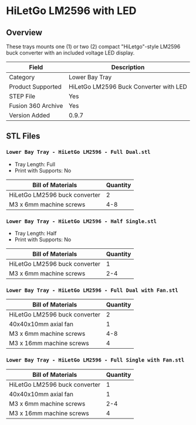 # HiLetGo LM2596 with LED

## Overview

These trays mounts one (1) or two (2) compact "HiLetgo"-style LM2596 buck converter with an included voltage LED display.

| Field                 | Description               |
|-----------------------|---------------------------|
| Category              | Lower Bay Tray            |
| Product Supported     | HiLetGo LM2596 Buck Converter with LED   |
| STEP File             | Yes                       |
| Fusion 360 Archive    | Yes                       |
| Version Added         | 0.9.7                     |

## STL Files

### `Lower Bay Tray - HiLetGo LM2596 - Full Dual.stl`

- Tray Length: Full
- Print with Supports: No

| Bill of Materials           | Quantity |
|-----------------------------|----------|
| HiLetGo LM2596 buck converter  | 2        |
| M3 x 6mm machine screws     | 4-8      |

### `Lower Bay Tray - HiLetGo LM2596 - Half Single.stl`

- Tray Length: Half
- Print with Supports: No

| Bill of Materials           | Quantity |
|-----------------------------|----------|
| HiLetGo LM2596 buck converter  | 1        |
| M3 x 6mm machine screws     | 2-4      |

### `Lower Bay Tray - HiLetGo LM2596 - Full Dual with Fan.stl`

| Bill of Materials           | Quantity |
|-----------------------------|----------|
| HiLetGo LM2596 buck converter  | 2        |
| 40x40x10mm axial fan        | 1        |
| M3 x 6mm machine screws     | 4-8      |
| M3 x 16mm machine screws    | 4        |

### `Lower Bay Tray - HiLetGo LM2596 - Full Single with Fan.stl`

| Bill of Materials           | Quantity |
|-----------------------------|----------|
| HiLetGo LM2596 buck converter  | 1        |
| 40x40x10mm axial fan        | 1        |
| M3 x 6mm machine screws     | 2-4      |
| M3 x 16mm machine screws    | 4        |